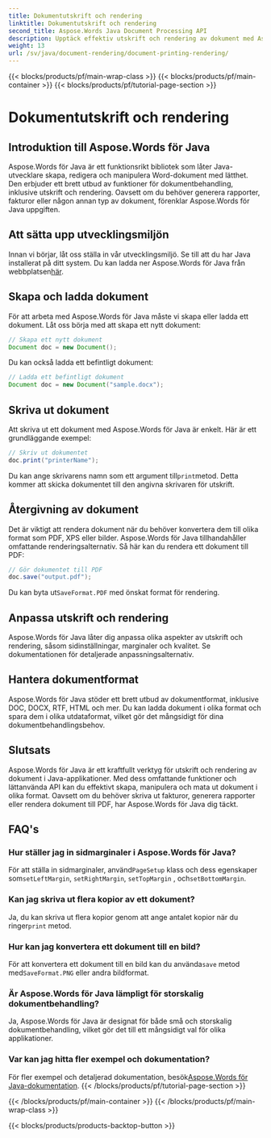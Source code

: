 ```yaml
---
title: Dokumentutskrift och rendering
linktitle: Dokumentutskrift och rendering
second_title: Aspose.Words Java Document Processing API
description: Upptäck effektiv utskrift och rendering av dokument med Aspose.Words för Java. Lär dig steg-för-steg med exempel på källkod.
weight: 13
url: /sv/java/document-rendering/document-printing-rendering/
---
```


{{< blocks/products/pf/main-wrap-class >}}
{{< blocks/products/pf/main-container >}}
{{< blocks/products/pf/tutorial-page-section >}}

# Dokumentutskrift och rendering


## Introduktion till Aspose.Words för Java

Aspose.Words för Java är ett funktionsrikt bibliotek som låter Java-utvecklare skapa, redigera och manipulera Word-dokument med lätthet. Den erbjuder ett brett utbud av funktioner för dokumentbehandling, inklusive utskrift och rendering. Oavsett om du behöver generera rapporter, fakturor eller någon annan typ av dokument, förenklar Aspose.Words för Java uppgiften.

## Att sätta upp utvecklingsmiljön

 Innan vi börjar, låt oss ställa in vår utvecklingsmiljö. Se till att du har Java installerat på ditt system. Du kan ladda ner Aspose.Words för Java från webbplatsen[här](https://releases.aspose.com/words/java/).

## Skapa och ladda dokument

För att arbeta med Aspose.Words för Java måste vi skapa eller ladda ett dokument. Låt oss börja med att skapa ett nytt dokument:

```java
// Skapa ett nytt dokument
Document doc = new Document();
```

Du kan också ladda ett befintligt dokument:

```java
// Ladda ett befintligt dokument
Document doc = new Document("sample.docx");
```

## Skriva ut dokument

Att skriva ut ett dokument med Aspose.Words för Java är enkelt. Här är ett grundläggande exempel:

```java
// Skriv ut dokumentet
doc.print("printerName");
```

 Du kan ange skrivarens namn som ett argument till`print`metod. Detta kommer att skicka dokumentet till den angivna skrivaren för utskrift.

## Återgivning av dokument

Det är viktigt att rendera dokument när du behöver konvertera dem till olika format som PDF, XPS eller bilder. Aspose.Words för Java tillhandahåller omfattande renderingsalternativ. Så här kan du rendera ett dokument till PDF:

```java
// Gör dokumentet till PDF
doc.save("output.pdf");
```

 Du kan byta ut`SaveFormat.PDF` med önskat format för rendering.

## Anpassa utskrift och rendering

Aspose.Words för Java låter dig anpassa olika aspekter av utskrift och rendering, såsom sidinställningar, marginaler och kvalitet. Se dokumentationen för detaljerade anpassningsalternativ.

## Hantera dokumentformat

Aspose.Words för Java stöder ett brett utbud av dokumentformat, inklusive DOC, DOCX, RTF, HTML och mer. Du kan ladda dokument i olika format och spara dem i olika utdataformat, vilket gör det mångsidigt för dina dokumentbehandlingsbehov.

## Slutsats

Aspose.Words för Java är ett kraftfullt verktyg för utskrift och rendering av dokument i Java-applikationer. Med dess omfattande funktioner och lättanvända API kan du effektivt skapa, manipulera och mata ut dokument i olika format. Oavsett om du behöver skriva ut fakturor, generera rapporter eller rendera dokument till PDF, har Aspose.Words för Java dig täckt.

## FAQ's

### Hur ställer jag in sidmarginaler i Aspose.Words för Java?

 För att ställa in sidmarginaler, använd`PageSetup` klass och dess egenskaper som`setLeftMargin`, `setRightMargin`, `setTopMargin` , och`setBottomMargin`.

### Kan jag skriva ut flera kopior av ett dokument?

 Ja, du kan skriva ut flera kopior genom att ange antalet kopior när du ringer`print` metod.

### Hur kan jag konvertera ett dokument till en bild?

 För att konvertera ett dokument till en bild kan du använda`save` metod med`SaveFormat.PNG` eller andra bildformat.

### Är Aspose.Words för Java lämpligt för storskalig dokumentbehandling?

Ja, Aspose.Words för Java är designat för både små och storskalig dokumentbehandling, vilket gör det till ett mångsidigt val för olika applikationer.

### Var kan jag hitta fler exempel och dokumentation?

 För fler exempel och detaljerad dokumentation, besök[Aspose.Words för Java-dokumentation](https://reference.aspose.com/words/java/).
{{< /blocks/products/pf/tutorial-page-section >}}

{{< /blocks/products/pf/main-container >}}
{{< /blocks/products/pf/main-wrap-class >}}

{{< blocks/products/products-backtop-button >}}
